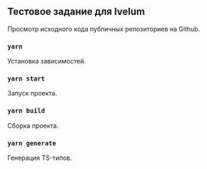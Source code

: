 ## Тестовое задание для Ivelum

Просмотр исходного кода публичных репозиториев на Github.

### `yarn`

Установка зависимостей.

### `yarn start`

Запуск проекта.

### `yarn build`

Сборка проекта.

### `yarn generate`

Генерация TS-типов.
